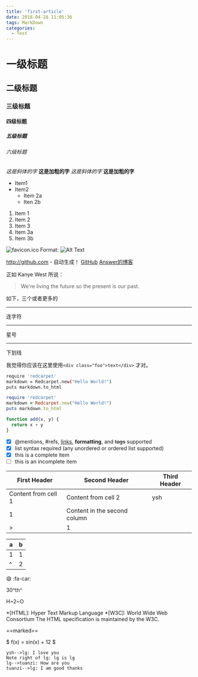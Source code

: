 ```yaml
---
title: 'first-article'
date: 2018-04-28 11:05:36
tags: MarkDown
categories: 
  - Test
---
```


# 一级标题
<!--more-->
## 二级标题
### 三级标题
#### 四级标题
##### 五级标题
###### 六级标题

*这是斜体的字*  **这是加粗的字**
_这是斜体的字_  __这是加粗的字__
* Item1
* Item2
  * Item 2a
  * Iten 2b

1. Item 1
1. Item 2
1. Item 3
  1. Item 3a
  1. Item 3b

![favicon.ico](../assets/img/favicon.ico)
Format: ![Alt Text](../assets/img/favicon.ico)


http://github.com - 自动生成！
[GitHub](http://github.com)
[Answer的博客](https://yshAnswer.github.io)

正如 Kanye West 所说：

> We're living the future so
> the present is our past.

如下，三个或者更多的

---
连字符
***
星号
___
下划线

我觉得你应该在这里使用`<div class="foo">text</div>` 才对。

```bash {.line-numbers highlight=10-20}
require 'redcarpet'
markdown = Redcarpet.new("Hello World!")
puts markdown.to_html
```

```ruby {.line-numbers}
require 'redcarpet'
markdown = Redcarpet.new("Hello World!")
puts markdown.to_html
```

```javascript {.class1 .class .line-numbers highlight=[1-10,15,20-22]}
function add(x, y) {
  return x + y
}
```

- [x] @mentions, #refs, [links](), **formatting**, and <del>tags</del> supported
- [x] list syntax required (any unordered or ordered list supported)
- [x] this is a complete item
- [ ] this is an incomplete item

| First Header | Second Header | Third Header |
| ------------ | ------------- | ------------- |
| Content from cell 1 | Content from cell 2 | ysh |
| 1 | Content in the second column |
| > | 1 |  |

| a  | b |
|---|---|
| 1  | 1 |
| ^ | 2 |

:smile:
:fa-car:

30^th^

H~2~O

*[HTML]: Hyper Text Markup Language
*[W3C]:  World Wide Web Consortium
The HTML specification
is maintained by the W3C.

==marked==

$ f(x) = sin(x) + 12 $

```sequence {theme="hand"}
ysh-->lg: I love you
Note right of lg: lg is lg
lg-->tuanzi: How are you
tuanzi-->lg: I am good thanks
```



<!-- @import "[TOC]" {cmd="toc" depthFrom=1 depthTo=6 orderedList=false} -->  
